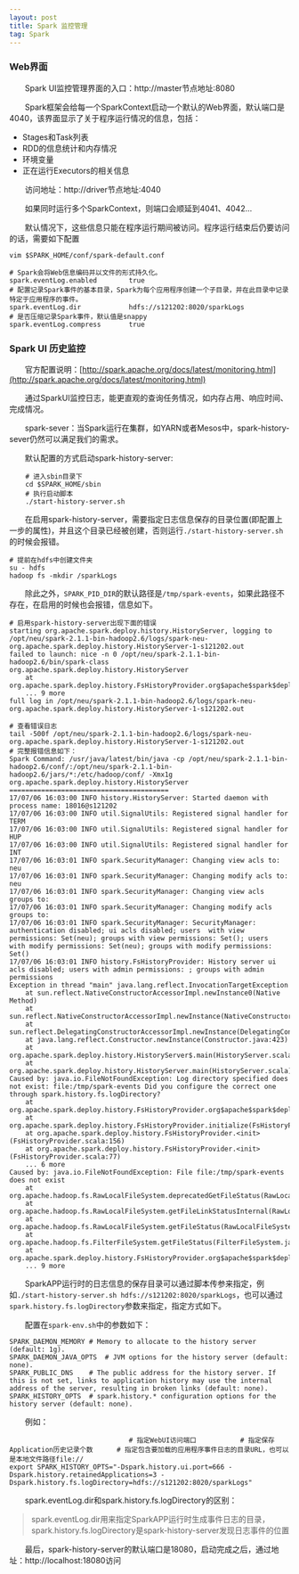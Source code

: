 ```yaml
---
layout: post
title: Spark 监控管理
tag: Spark
---
```


### Web界面
　　Spark UI监控管理界面的入口：http://master节点地址:8080

　　Spark框架会给每一个SparkContext启动一个默认的Web界面，默认端口是4040，该界面显示了关于程序运行情况的信息，包括：
* Stages和Task列表
* RDD的信息统计和内存情况
* 环境变量
* 正在运行Executors的相关信息

　　访问地址：http://driver节点地址:4040

　　如果同时运行多个SparkContext，则端口会顺延到4041、4042...

　　默认情况下，这些信息只能在程序运行期间被访问。程序运行结束后仍要访问的话，需要如下配置
```
vim $SPARK_HOME/conf/spark-default.conf

# Spark会将Web信息编码并以文件的形式持久化。
spark.eventLog.enabled        true
# 配置记录Spark事件的基本目录，Spark为每个应用程序创建一个子目录，并在此目录中记录特定于应用程序的事件。 
spark.eventLog.dir            hdfs://s121202:8020/sparkLogs
# 是否压缩记录Spark事件，默认值是snappy
spark.eventLog.compress       true
```


### Spark UI 历史监控
　　官方配置说明：[http://spark.apache.org/docs/latest/monitoring.html](http://spark.apache.org/docs/latest/monitoring.html)

　　通过SparkUI监控日志，能更直观的查询任务情况，如内存占用、响应时间、完成情况。

　　spark-sever：当Spark运行在集群，如YARN或者Mesos中，spark-history-sever仍然可以满足我们的需求。

　　默认配置的方式启动spark-history-server:
```
    # 进入sbin目录下
    cd $SPARK_HOME/sbin
    # 执行启动脚本
    ./start-history-server.sh
```
　　在启用spark-history-server，需要指定日志信息保存的目录位置(即配置上一步的属性)，并且这个目录已经被创建，否则运行`./start-history-server.sh`的时候会报错。
```
# 提前在hdfs中创建文件夹
su - hdfs
hadoop fs -mkdir /sparkLogs
```
　　除此之外，`SPARK_PID_DIR`的默认路径是`/tmp/spark-events`，如果此路径不存在，在启用的时候也会报错，信息如下。
```
# 启用spark-history-server出现下面的错误
starting org.apache.spark.deploy.history.HistoryServer, logging to /opt/neu/spark-2.1.1-bin-hadoop2.6/logs/spark-neu-org.apache.spark.deploy.history.HistoryServer-1-s121202.out
failed to launch: nice -n 0 /opt/neu/spark-2.1.1-bin-hadoop2.6/bin/spark-class org.apache.spark.deploy.history.HistoryServer
  	at org.apache.spark.deploy.history.FsHistoryProvider.org$apache$spark$deploy$history$FsHistoryProvider$$startPolling(FsHistoryProvider.scala:204)
  	... 9 more
full log in /opt/neu/spark-2.1.1-bin-hadoop2.6/logs/spark-neu-org.apache.spark.deploy.history.HistoryServer-1-s121202.out

# 查看错误日志
tail -500f /opt/neu/spark-2.1.1-bin-hadoop2.6/logs/spark-neu-org.apache.spark.deploy.history.HistoryServer-1-s121202.out
# 完整报错信息如下：
Spark Command: /usr/java/latest/bin/java -cp /opt/neu/spark-2.1.1-bin-hadoop2.6/conf/:/opt/neu/spark-2.1.1-bin-hadoop2.6/jars/*:/etc/hadoop/conf/ -Xmx1g org.apache.spark.deploy.history.HistoryServer
========================================
17/07/06 16:03:00 INFO history.HistoryServer: Started daemon with process name: 18016@s121202
17/07/06 16:03:00 INFO util.SignalUtils: Registered signal handler for TERM
17/07/06 16:03:00 INFO util.SignalUtils: Registered signal handler for HUP
17/07/06 16:03:00 INFO util.SignalUtils: Registered signal handler for INT
17/07/06 16:03:01 INFO spark.SecurityManager: Changing view acls to: neu
17/07/06 16:03:01 INFO spark.SecurityManager: Changing modify acls to: neu
17/07/06 16:03:01 INFO spark.SecurityManager: Changing view acls groups to: 
17/07/06 16:03:01 INFO spark.SecurityManager: Changing modify acls groups to: 
17/07/06 16:03:01 INFO spark.SecurityManager: SecurityManager: authentication disabled; ui acls disabled; users  with view permissions: Set(neu); groups with view permissions: Set(); users  with modify permissions: Set(neu); groups with modify permissions: Set()
17/07/06 16:03:01 INFO history.FsHistoryProvider: History server ui acls disabled; users with admin permissions: ; groups with admin permissions
Exception in thread "main" java.lang.reflect.InvocationTargetException
	at sun.reflect.NativeConstructorAccessorImpl.newInstance0(Native Method)
	at sun.reflect.NativeConstructorAccessorImpl.newInstance(NativeConstructorAccessorImpl.java:62)
	at sun.reflect.DelegatingConstructorAccessorImpl.newInstance(DelegatingConstructorAccessorImpl.java:45)
	at java.lang.reflect.Constructor.newInstance(Constructor.java:423)
	at org.apache.spark.deploy.history.HistoryServer$.main(HistoryServer.scala:278)
	at org.apache.spark.deploy.history.HistoryServer.main(HistoryServer.scala)
Caused by: java.io.FileNotFoundException: Log directory specified does not exist: file:/tmp/spark-events Did you configure the correct one through spark.history.fs.logDirectory?
	at org.apache.spark.deploy.history.FsHistoryProvider.org$apache$spark$deploy$history$FsHistoryProvider$$startPolling(FsHistoryProvider.scala:214)
	at org.apache.spark.deploy.history.FsHistoryProvider.initialize(FsHistoryProvider.scala:160)
	at org.apache.spark.deploy.history.FsHistoryProvider.<init>(FsHistoryProvider.scala:156)
	at org.apache.spark.deploy.history.FsHistoryProvider.<init>(FsHistoryProvider.scala:77)
	... 6 more
Caused by: java.io.FileNotFoundException: File file:/tmp/spark-events does not exist
	at org.apache.hadoop.fs.RawLocalFileSystem.deprecatedGetFileStatus(RawLocalFileSystem.java:537)
	at org.apache.hadoop.fs.RawLocalFileSystem.getFileLinkStatusInternal(RawLocalFileSystem.java:750)
	at org.apache.hadoop.fs.RawLocalFileSystem.getFileStatus(RawLocalFileSystem.java:527)
	at org.apache.hadoop.fs.FilterFileSystem.getFileStatus(FilterFileSystem.java:409)
	at org.apache.spark.deploy.history.FsHistoryProvider.org$apache$spark$deploy$history$FsHistoryProvider$$startPolling(FsHistoryProvider.scala:204)
	... 9 more
```
　　SparkAPP运行时的日志信息的保存目录可以通过脚本传参来指定，例如`./start-history-server.sh hdfs://s121202:8020/sparkLogs`，也可以通过`spark.history.fs.logDirectory`参数来指定，指定方式如下。

　　配置在`spark-env.sh`中的参数如下：
```
SPARK_DAEMON_MEMORY	# Memory to allocate to the history server (default: 1g).
SPARK_DAEMON_JAVA_OPTS	# JVM options for the history server (default: none).
SPARK_PUBLIC_DNS	# The public address for the history server. If this is not set, links to application history may use the internal address of the server, resulting in broken links (default: none).
SPARK_HISTORY_OPTS	# spark.history.* configuration options for the history server (default: none).
```
　　例如：
```
                              # 指定WebUI访问端口           # 指定保存Application历史记录个数      # 指定包含要加载的应用程序事件日志的目录URL，也可以是本地文件路径file://                           
export SPARK_HISTORY_OPTS="-Dspark.history.ui.port=666 -Dspark.history.retainedApplications=3 -Dspark.history.fs.logDirectory=hdfs://s121202:8020/sparkLogs"
```
　　spark.eventLog.dir和spark.history.fs.logDirectory的区别：
> spark.eventLog.dir用来指定SparkAPP运行时生成事件日志的目录，spark.history.fs.logDirectory是spark-history-server发现日志事件的位置

　　最后，spark-history-server的默认端口是18080，启动完成之后，通过地址：http://localhost:18080访问

